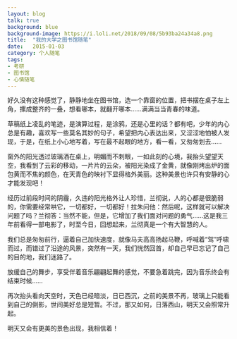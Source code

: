 ```yaml
---
layout: blog
talk: true
background: blue
background-image: https://i.loli.net/2018/09/08/5b93ba24a34a8.png
title:  "我的大学之图书馆随笔"
date:   2015-01-03
category: 个人随笔
tags:
- 考研
- 图书馆
- 心情随笔
---
```


好久没有这种感觉了，静静地坐在图书馆，选一个靠窗的位置，把书摆在桌子左上角，摞成整齐的一叠，想看哪本，就翻开哪本……满满当当青春的味道。

草稿纸上凌乱的笔迹，是演算过程，是涂鸦，还是心里的话？都有吧，少年的内心总是有趣，喜欢写一些莫名其妙的句子，希望把内心表达出来，又涩涩地怕被人发现，于是，在纸上小心地写着，写在最不起眼的地方，看一看，又匆匆划去……

窗外的阳光透过玻璃洒在桌上，明媚而不刺眼，一如此刻的心境，我抬头望望天空，我看到了云彩的移动，一片片的云朵，被阳光染成了金黄，就像刚烤出炉的面包黄而不焦的颜色，在天青色的映衬下显得格外美丽。这种美景也许只有安静的心才能发现吧！

经历过前段时间的阴霾，久违的阳光格外让人珍惜，兰彻说，人的心都是很脆弱的，你需要经常哄它，一切都好，一切都好！拉朱问他：然后呢，这样就可以解决问题了吗？兰彻答：当然不能，但是，它增加了我们面对问题的勇气……这是我三年前看得一部电影了，时至今日，回想起来，兰彻真是一个有大智慧的人。

我们总是匆匆前行，逼着自己加快速度，就像马夫高高扬起马鞭，呼喊着“驾”呼啸而过，而错过了沿途的风景，突然有一天，我们恍然回首，却自己早已忘记了自己的目的地，我们迷路了。

放缓自己的舞步，享受伴着音乐翩翩起舞的感觉，不要急着跳完，因为音乐终会有结束时候……

再次抬头看向天空时，天色已经暗淡，日已西沉，之前的美景不再，玻璃上只能看到自己的倒影，世间美好总是短暂。不过，那又如何，日落西山，明天又会照常升起。

明天又会有更美的景色出现，我相信着！